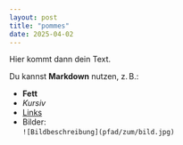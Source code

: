 ```yaml
---
layout: post
title: "pommes"
date: 2025-04-02
---
```


Hier kommt dann dein Text.

Du kannst **Markdown** nutzen, z. B.:
- **Fett**
- *Kursiv*
- [Links](https://example.com)
- Bilder:  
  `![Bildbeschreibung](pfad/zum/bild.jpg)`
